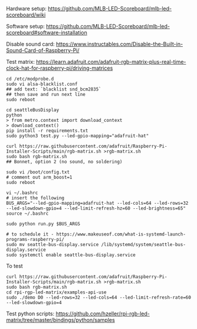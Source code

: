 
Hardware setup:
https://github.com/MLB-LED-Scoreboard/mlb-led-scoreboard/wiki

Software setup:
https://github.com/MLB-LED-Scoreboard/mlb-led-scoreboard#software-installation

Disable sound card:
https://www.instructables.com/Disable-the-Built-in-Sound-Card-of-Raspberry-Pi/

Test matrix: 
https://learn.adafruit.com/adafruit-rgb-matrix-plus-real-time-clock-hat-for-raspberry-pi/driving-matrices



```
cd /etc/modprobe.d
sudo vi alsa-blacklist.conf
## add text: `blacklist snd_bcm2835`
## then save and run next line
sudo reboot
```

```
cd seattleBusDisplay
python
> from metro.context import download_context
> download_context()
pip install -r requirements.txt
sudo python3 test.py --led-gpio-mapping="adafruit-hat"

curl https://raw.githubusercontent.com/adafruit/Raspberry-Pi-Installer-Scripts/main/rgb-matrix.sh >rgb-matrix.sh
sudo bash rgb-matrix.sh
## Bonnet, option 2 (no sound, no soldering)

sudo vi /boot/config.txt
# comment out arm_boost=1
sudo reboot

vi ~/.bashrc
# insert the following
BUS_ARGS="--led-gpio-mapping=adafruit-hat --led-cols=64 --led-rows=32 --led-slowdown-gpio=4 --led-limit-refresh-hz=60 --led-brightness=65"
source ~/.bashrc

sudo python run.py $BUS_ARGS

# to schedule it - https://www.makeuseof.com/what-is-systemd-launch-programs-raspberry-pi/
sudo mv seattle-bus-display.service /lib/systemd/system/seattle-bus-display.service
sudo systemctl enable seattle-bus-display.service
```


To test
```
curl https://raw.githubusercontent.com/adafruit/Raspberry-Pi-Installer-Scripts/main/rgb-matrix.sh >rgb-matrix.sh
sudo bash rgb-matrix.sh
cd rpi-rgp-led-matrix/examples-api-use
sudo ./demo D0 --led-rows=32 --led-cols=64 --led-limit-refresh-rate=60 --led-slowdown-gpio=4
```

Test python scripts:
https://github.com/hzeller/rpi-rgb-led-matrix/tree/master/bindings/python/samples
